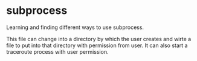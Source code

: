# subprocess
Learning and finding different ways to use subprocess.


This file can change into a directory by which the user creates and wirte a file to put into that directory with permission from user.
It can also start a traceroute process with user permission.
